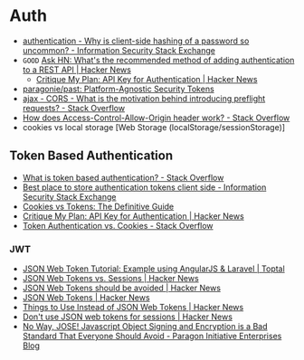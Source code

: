 # Auth
- [authentication - Why is client-side hashing of a password so uncommon? - Information Security Stack Exchange](https://security.stackexchange.com/questions/53594/why-is-client-side-hashing-of-a-password-so-uncommon#53606)
- `GOOD` [Ask HN: What's the recommended method of adding authentication to a REST API | Hacker News](https://news.ycombinator.com/item?id=16157002)
    - [Critique My Plan: API Key for Authentication | Hacker News](https://news.ycombinator.com/item?id=16006394)    
- [paragonie/past: Platform-Agnostic Security Tokens](https://github.com/paragonie/past)
- [ajax - CORS - What is the motivation behind introducing preflight requests? - Stack Overflow](https://stackoverflow.com/questions/15381105/cors-what-is-the-motivation-behind-introducing-preflight-requests)
- [How does Access-Control-Allow-Origin header work? - Stack Overflow](https://stackoverflow.com/questions/10636611/how-does-access-control-allow-origin-header-work)
- cookies vs local storage [Web Storage (localStorage/sessionStorage)]

## Token Based Authentication
- [What is token based authentication? - Stack Overflow](https://stackoverflow.com/questions/1592534/what-is-token-based-authentication#1592572)
- [Best place to store authentication tokens client side - Information Security Stack Exchange](https://security.stackexchange.com/questions/80727/best-place-to-store-authentication-tokens-client-side#80767)
- [Cookies vs Tokens: The Definitive Guide](https://auth0.com/blog/cookies-vs-tokens-definitive-guide/)
- [Critique My Plan: API Key for Authentication | Hacker News](https://news.ycombinator.com/item?id=16006394)
- [Token Authentication vs. Cookies - Stack Overflow](https://stackoverflow.com/questions/17000835/token-authentication-vs-cookies)

### JWT
- [JSON Web Token Tutorial: Example using AngularJS & Laravel | Toptal](https://www.toptal.com/web/cookie-free-authentication-with-json-web-tokens-an-example-in-laravel-and-angularjs)
- [JSON Web Tokens vs. Sessions | Hacker News](https://news.ycombinator.com/item?id=11929267)
- [JSON Web Tokens should be avoided | Hacker News](https://news.ycombinator.com/item?id=13865459)
- [JSON Web Tokens | Hacker News](https://news.ycombinator.com/item?id=8283006)
- [Things to Use Instead of JSON Web Tokens | Hacker News](https://news.ycombinator.com/item?id=14290114)
- [Don't use JSON web tokens for sessions | Hacker News](https://news.ycombinator.com/item?id=11895440)
- [No Way, JOSE! Javascript Object Signing and Encryption is a Bad Standard That Everyone Should Avoid - Paragon Initiative Enterprises Blog](https://paragonie.com/blog/2017/03/jwt-json-web-tokens-is-bad-standard-that-everyone-should-avoid)
